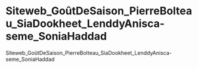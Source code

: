 # Siteweb_GoûtDeSaison_PierreBolteau_SiaDookheet_LenddyAnisca-seme_SoniaHaddad
Siteweb_GoûtDeSaison_PierreBolteau_SiaDookheet_LenddyAnisca-seme_SoniaHaddad

